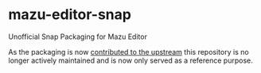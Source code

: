 # mazu-editor-snap
Unofficial Snap Packaging for Mazu Editor

As the packaging is now [contributed to the upstream](https://github.com/jserv/mazu-editor/blob/master/snap/snapcraft.yaml)
this repository is no longer actively maintained and is now only served as a reference purpose.
